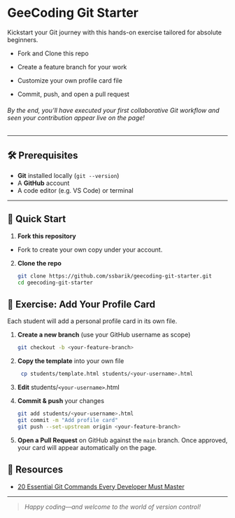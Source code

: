 # GeeCoding Git Starter

Kickstart your Git journey with this hands-on exercise tailored for absolute beginners.

- Fork and Clone this repo

- Create a feature branch for your work

- Customize your own profile card file

- Commit, push, and open a pull request

###### By the end, you’ll have executed your first collaborative Git workflow and seen your contribution appear live on the page!

---

## 🛠️ Prerequisites

- **Git** installed locally (`git --version`)
- A **GitHub** account
- A code editor (e.g. VS Code) or terminal

---

## 🚀 Quick Start

1. **Fork this repository**

- Fork to create your own copy under your account.

2. **Clone the repo**
   ```bash
   git clone https://github.com/ssbarik/geecoding-git-starter.git
   cd geecoding-git-starter
   ```

## 🎯 Exercise: Add Your Profile Card

Each student will add a personal profile card in its own file.

1. **Create a new branch** (use your GitHub username as scope)

   ```bash
   git checkout -b <your-feature-branch>

   ```

2. **Copy the template** into your own file

   ```bash
    cp students/template.html students/<your-username>.html

   ```

3. **Edit** students/`<your-username>`.html

4. **Commit & push** your changes
   ```bash
   git add students/<your-username>.html
   git commit -m "Add profile card"
   git push --set-upstream origin <your-feature-branch>

   ```
5. **Open a Pull Request** on GitHub against the `main` branch. Once approved, your card will appear automatically on the page.

## 🔗 Resources

- [20 Essential Git Commands Every Developer Must Master](https://ssbarik.medium.com/20-essential-git-commands-every-developer-must-master-5bcf9c2b00e7)

---

> _Happy coding—and welcome to the world of version control!_
